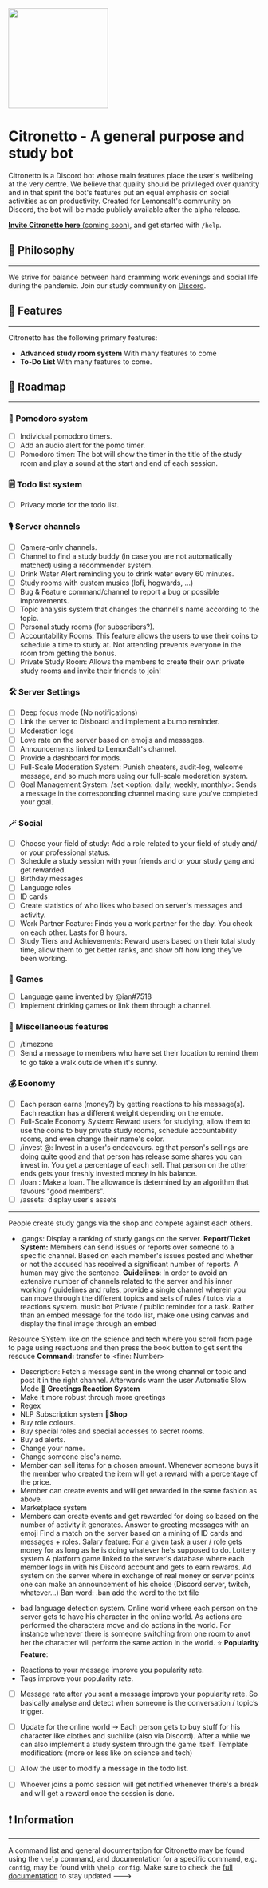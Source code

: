 <img src="https://media.discordapp.net/attachments/812014361752895529/931258758082998324/Opera_senza_titolo_80.png" data-canonical-src="https://gyazo.com/eb5c5741b6a9a16c692170a41a49c858.png" width="200" height="200" />

# Citronetto - A general purpose and study bot
Citronetto is a Discord bot whose main features place the user's wellbeing at the very centre. We believe that quality should be privileged over quantity and in that spirit the bot's features put an equal emphasis on social activities as on productivity. Created for Lemonsalt's community on Discord, the bot will be made publicly available after the alpha release.

[**Invite Citronetto here** (coming soon)](https://www.lemonsalt.studio/), and get started with `/help`.

## 💭 Philosophy
------------
We strive for balance between hard cramming work evenings and social life during the pandemic. 
Join our study community on [Discord](https://discord.gg/XFv6cYQQfv). 


## 📙 Features
------------
Citronetto has the following primary features:
- **Advanced study room system**
With many features to come  
- **To-Do List**
With many features to come.

## 🎯 Roadmap
------------
### 🍅 Pomodoro system 
- [ ] Individual pomodoro timers.
- [ ] Add an audio alert for the pomo timer.
- [ ] Pomodoro timer: The bot will show the timer in the title of the study room and play a sound at the start and end of each session.
### 🗒 Todo list system
- [ ] Privacy mode for the todo list.
### 🎙 Server channels
- [ ] Camera-only channels.
- [ ] Channel to find a study buddy (in case you are not automatically matched) using a recommender system.
- [ ] Drink Water Alert reminding you to drink water every 60 minutes.
- [ ] Study rooms with custom musics (lofi, hogwards, ...)
- [ ] Bug & Feature command/channel to report a bug or possible improvements.
- [ ] Topic analysis system that changes the channel's name according to the topic.
- [ ] Personal study rooms (for subscribers?).
- [ ] Accountability Rooms: This feature allows the users to use their coins to schedule a time to study at. Not attending prevents everyone in the room from getting the bonus.
- [ ] Private Study Room: Allows the members to create their own private study rooms and invite their friends to join!
### 🛠 Server Settings
- [ ] Deep focus mode (No notifications)
- [ ] Link the server to Disboard and implement a bump reminder.
- [ ] Moderation logs
- [ ] Love rate on the server based on emojis and messages.
- [ ] Announcements linked to LemonSalt's channel.
- [ ] Provide a dashboard for mods.
- [ ] Full-Scale Moderation System: Punish cheaters, audit-log, welcome message, and so much more using our full-scale moderation system.
- [ ] Goal Management System: /set <my goal> <option: daily, weekly, monthly>: Sends a message in the corresponding channel making sure you've completed your goal.
### 🪄 Social 
- [ ] Choose your field of study: Add a role related to your field of study and/ or your professional status.
- [ ] Schedule a study session with your friends and or your study gang and get rewarded.
- [ ] Birthday messages
- [ ] Language roles
- [ ] ID cards
- [ ] Create statistics of who likes who based on server's messages and activity.
- [ ] Work Partner Feature: Finds you a work partner for the day. You check on each other. Lasts for 8 hours.
- [ ] Study Tiers and Achievements: Reward users based on their total study time, allow them to get better ranks, and show off how long they've been working.
### 🎰 Games
- [ ] Language game invented by @ian#7518
- [ ] Implement drinking games or link them through a channel.
### 🎲 Miscellaneous features
- [ ] /timezone
- [ ] Send a message to members who have set their location to remind them to go take a walk outside when it's sunny.

### 💰 Economy 
- [ ] Each person earns (money?) by getting reactions to his message(s). Each reaction has a different weight depending on the emote.
- [ ] Full-Scale Economy System: Reward users for studying, allow them to use the coins to buy private study rooms, schedule accountability rooms, and even change their name's color.
 - [ ] /invest @<user>: Invest in a user's endeavours. eg that person's sellings are doing quite good and that person has release some shares you can invest in. You get a percentage of each sell. That person on the other ends gets your freshly invested money in his balance.
 - [ ] /loan <amount>: Make a loan. The allowance is determined by an algorithm that favours "good members". 
 - [ ] /assets: display user's assets
 
 -------------
People create study gangs via the shop and compete against each others. 
- .gangs: Display a ranking of study gangs on the server.
  **Report/Ticket System:** 
Members can send issues or reports over someone to a specific channel. Based on each member's issues posted and whether or not the accused has received a significant number of reports. A human may give the sentence.
  **Guidelines**: In order to avoid an extensive number of channels related to the server and his inner working / guidelines and rules, provide a single channel wherein you can move through the different topics and sets of rules / tutos via a reactions system.
  music bot
  Private / public reminder for a task.
  Rather than an embed message for the todo list, make one using canvas and display the final image through an embed

Resource SYstem like on the science and tech where you scroll from page to page using reactuons and then press the book button to get sent the resouce
  **Command:** transfer <message ID> to <channel> <warn true-false> <fine: Number>
- Description: Fetch a message sent in the wrong channel or topic and post it in the right channel. Afterwards warn the user
  Automatic Slow Mode
  👋  **Greetings Reaction System**
- Make it more robust through more greetings
- Regex
- NLP
  Subscription system
  **🛒Shop**
- Buy role colours.
- Buy special roles and special accesses to secret rooms.
- Buy ad alerts.
- Change your name.
- Change someone else's name.
- Member can sell items for a chosen amount. Whenever someone buys it the member who created the item will get a reward with a percentage of the price.
- Member can create events and will get rewarded in the same fashion as above.
- Marketplace system
- Members can create events and get rewarded for doing so based on the number of activity it generates.
  Answer to greeting messages with an emoji
  Find a match on the server based on a mining of ID cards and messages + roles.
  Salary feature: For a given task a user / role gets money for as long as he is doing whatever he's supposed to do.
Lottery system 
 A platform game linked to the server's database where each member logs in with his Discord account and gets to earn rewards.
 Ad system on the server where in exchange of real money or server points one can make an announcement of his choice (Discord server, twitch, whatever...)
 Ban word: .ban <word>
add the word to the txt file
+ bad language detection system.
 Online world where each person on the server gets to have his character in the online world. As actions are performed the characters move and do actions in the world. For instance whenever there is someone switching from one room to anot her the character will perform the same action in the world. 
 ⭐️  __Popularity Feature__:
- Reactions to your message improve you popularity rate.
- Tags improve your popularity rate.
- [ ] Message rate after you sent a message improve your popularity rate. So basically analyse and detect when someone is the conversation / topic’s trigger.
- [ ] Update for the online world -> Each person gets to buy stuff for his character like clothes and suchlike (also via Discord). After a while we can also implement a study system through the game itself.
 Template modification: (more or less like on science and tech)


- [ ] Allow the user to modify a message in the todo list.
 
- [ ] Whoever joins a pomo session will get notified whenever there's a break and will get a reward once the session is done.
## ❗️ Information
------------
A command list and general documentation for Citronetto may be found using the `\help` command, and documentation for a specific command, e.g. `config`, may be found with `\help config`.
Make sure to check the [full documentation](https://www.notion.so/nicograssetto/Citronetto-bd11b555c2a24bc692525fe0c903c59b) to stay updated.--->
